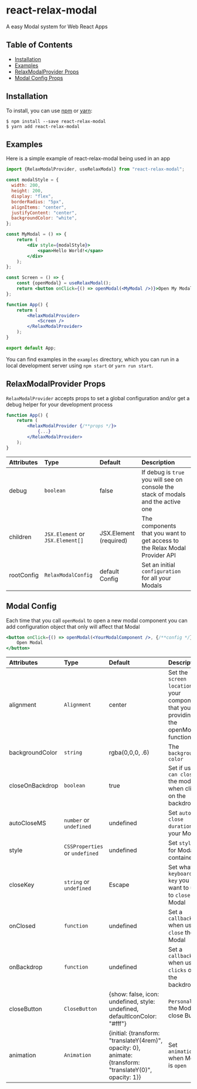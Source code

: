 # react-relax-modal

A easy Modal system for Web React Apps

## Table of Contents

* [Installation](#installation)
* [Examples](#examples)
* [RelaxModalProvider Props](#relaxmodalprovider-props)
* [Modal Config Props](#modal-config)

## Installation

To install, you can use [npm](https://npmjs.org/) or [yarn](https://yarnpkg.com):


    $ npm install --save react-relax-modal
    $ yarn add react-relax-modal
 

## Examples

Here is a simple example of react-relax-modal being used in an app

```jsx
import {RelaxModalProvider, useRelaxModal} from "react-relax-modal";

const modalStyle = {
  width: 200,
  height: 200,
  display: "flex",
  borderRadius: "5px",
  alignItems: "center",
  justifyContent: "center",
  backgroundColor: "white",
};

const MyModal = () => {
    return (
        <div style={modalStyle}>
            <span>Hello World!</span>
        </div>
    );
};

const Screen = () => {
    const {openModal} = useRelaxModal();
    return <button onClick={() => openModal(<MyModal />)}>Open My Modal</button>;
};

function App() {
    return (
        <RelaxModalProvider>
            <Screen />
        </RelaxModalProvider>
    );
}

export default App;
```

You can find examples in the `examples` directory, which you can run in a
local development server using `npm start` or `yarn run start`.


## RelaxModalProvider Props

`RelaxModalProvider` accepts props to set a global configuration and/or get a debug helper for your development process

```jsx
function App() {
    return (
        <RelaxModalProvider {/**props */}>
            {...}
        </RelaxModalProvider>
    );
}
```

| Attributes          |    Type                           |     Default             | Description                                                                                       |
| :------------------ | :-------------------------        | :--------------         | :------------------------------------------------------------------------------------------------ |
| debug               |  `boolean`                        | false                   | If debug is `true` you will see on console the stack of modals and the active one                 |
| children            |  `JSX.Element` or `JSX.Element[]` | JSX.Element (required)  | The components that you want to get access to the Relax Modal Provider API                        |
| rootConfig          |  `RelaxModalConfig`               | default Config          | Set an initial `configuration` for all your Modals                                                |



## Modal Config

Each time that you call `openModal` to open a new modal component you can add configuration object that only will affect that Modal

```jsx
<button onClick={() => openModal(<YourModalComponent />, {/**config */})}>
    Open Modal
</button>
```

| Attributes          |    Type                         |     Default       | Description                                                                                                                              |
| :------------------ | :-------------------------      | :--------------   | :--------------------------------------------------------------------------------------------------------------------------------------- |
| alignment           |  `Alignment`                    | center            | Set the `screen location` of your component that you are providing to the openModal() function                                           |
| backgroundColor     |  `string`                       | rgba(0,0,0, .6)   | The `background color`                                                                                                                   |
| closeOnBackdrop     |  `boolean`                      | true              | Set if user `can close` the modal when click on the backdrop                                                                             |
| autoCloseMS         |  `number` or `undefined`        | undefined         | Set `auto-close duration` for your Modal                                                                                                 |
| style               |  `CSSProperties` or `undefined` | undefined         | Set `styling` for Modal container                                                                                                        |
| closeKey            |  `string` or `undefined`        | Escape            | Set what `keyboard key` you want to use to `close` the Modal                                                                             |
| onClosed            |  `function`                     | undefined         | Set a `callback` when user `close` the Modal                                                                                             |
| onBackdrop          |  `function`                     | undefined         | Set a `callback` when user `clicks` on the backdrop                                                                                      |
| closeButton         |  `CloseButton`                  | {show: false, icon: undefined, style: undefined, defaultIconColor: "#fff"} | `Personalize` the Modal close Button                                            |
| animation           |  `Animation`                      | {initial: {transform: "translateY(4rem)", opacity: 0}, animate: {transform: "translateY(0)", opacity: 1}} | Set `animation` when Modal is `open`           |
